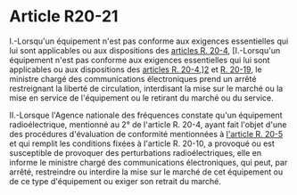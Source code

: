 # Article R20-21

I.-Lorsqu'un équipement n'est pas conforme aux exigences essentielles qui lui sont applicables ou aux dispositions des [articles R. 20-4][1], [I.-Lorsqu'un équipement n'est pas conforme aux exigences essentielles qui lui sont applicables ou aux dispositions des [articles R. 20-4][1],][2] et [R. 20-19][3], le ministre chargé des communications électroniques prend un arrêté restreignant la liberté de circulation, interdisant la mise sur le marché ou la mise en service de l'équipement ou le retirant du marché ou du service. 

II.-Lorsque l'Agence nationale des fréquences constate qu'un équipement radioélectrique, mentionné au 2° de l'article R. 20-4, ayant fait l'objet d'une des procédures d'évaluation de conformité mentionnées à [l'article R. 20-5][4] et qui remplit les conditions fixées à l'article R. 20-10, a provoqué ou est susceptible de provoquer des perturbations radioélectriques, elle en informe le ministre chargé des communications électroniques, qui peut, par arrêté, restreindre ou interdire la mise sur le marché de cet équipement ou de ce type d'équipement ou exiger son retrait du marché.

 [1]: /affichCodeArticle.do?cidTexte=LEGITEXT000006070987&idArticle=LEGIARTI000006466681&dateTexte=&categorieLien=cid
 [2]: /affichCodeArticle.do?cidTexte=LEGITEXT000006070987&idArticle=LEGIARTI000006466694&dateTexte=&categorieLien=cid
 [3]: /affichCodeArticle.do?cidTexte=LEGITEXT000006070987&idArticle=LEGIARTI000006466776&dateTexte=&categorieLien=cid
 [4]: /affichCodeArticle.do?cidTexte=LEGITEXT000006070987&idArticle=LEGIARTI000006466688&dateTexte=&categorieLien=cid